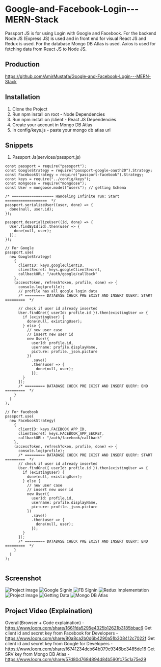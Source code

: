 # Google-and-Facebook-Login---MERN-Stack
Passport JS is for using Login with Google and Facebook. For the backend Node JS (Express JS) is used and in front end for visual React JS and Redux is used. For the database Mongo DB Atlas is used. Axios is used for fetching data from React JS to Node JS.

## Production
https://github.com/AmirMustafa/Google-and-Facebook-Login---MERN-Stack

## Installation
1. Clone the Project 
2. Run npm install on root - Node Dependencies
3. Run npm install on /client - React JS Dependencies
4. Create your account in Mongo DB Atlas
5. In config/keys.js - paste your mongo db atlas url

## Snippets
1. Passport Js(services/passport.js)
```
const passport = require("passport");
const GoogleStrategy = require("passport-google-oauth20").Strategy;
const FacebookStrategy = require("passport-facebook").Strategy;
const keys = require("../config/keys");
const mongoose = require("mongoose");
const User = mongoose.model("users"); // getting Schema

/* =================== Handeling Infinite run: Start ===================  */
passport.serializeUser((user, done) => {
  done(null, user.id);
});

passport.deserializeUser((id, done) => {
  User.findById(id).then(user => {
    done(null, user);
  });
});

// For Google
passport.use(
  new GoogleStrategy(
    {
      clientID: keys.googleClientID,
      clientSecret: keys.googleClientSecret,
      callbackURL: "/auth/google/callback"
    },
    (accessToken, refreshToken, profile, done) => {
      console.log(profile);
      // profile has all google login data
      /* ========= DATABASE CHECK PRE EXIST AND INSERT QUERY: START =========  */

      // check if user id already inserted
      User.findOne({ userId: profile.id }).then(existingUser => {
        if (existingUser) {
          done(null, existingUser);
        } else {
          // new user case
          // insert new user id
          new User({
            userId: profile.id,
            username: profile.displayName,
            picture: profile._json.picture
          })
            .save()
            .then(user => {
              done(null, user);
            });
        }
      });
      /* ========= DATABASE CHECK PRE EXIST AND INSERT QUERY: END =========  */
    }
  )
);

// For facebook
passport.use(
  new FacebookStrategy(
    {
      clientID: keys.FACEBOOK_APP_ID,
      clientSecret: keys.FACEBOOK_APP_SECRET,
      callbackURL: "/auth/facebook/callback"
    },
    (accessToken, refreshToken, profile, done) => {
      console.log(profile);
      /* ========= DATABASE CHECK PRE EXIST AND INSERT QUERY: START =========  */
      // check if user id already inserted
      User.findOne({ userId: profile.id }).then(existingUser => {
        if (existingUser) {
          done(null, existingUser);
        } else {
          // new user case
          // insert new user id
          new User({
            userId: profile.id,
            username: profile.displayName,
            picture: profile._json.picture
          })
            .save()
            .then(user => {
              done(null, user);
            });
        }
      });
      /* ========= DATABASE CHECK PRE EXIST AND INSERT QUERY: END =========  */
    }
  )
);


```



## Screenshot
<img src='https://user-images.githubusercontent.com/15896579/73590314-17868180-4507-11ea-9fd6-88f5cdd6f619.png' alt="Project image"/>
<img src='https://user-images.githubusercontent.com/15896579/73590315-23724380-4507-11ea-9388-344f47d1738f.png' alt="Google Signin"/>
<img src='https://user-images.githubusercontent.com/15896579/73590321-308f3280-4507-11ea-9535-0d239204cde4.png' alt="FB Signin"/>
<img src='https://user-images.githubusercontent.com/15896579/73590324-3422b980-4507-11ea-95ec-5bdadf6e7452.png' alt="Redux Implementation"/>
<img src='https://user-images.githubusercontent.com/15896579/73590314-17868180-4507-11ea-9fd6-88f5cdd6f619.png' alt="Project image"/>
<img src='https://user-images.githubusercontent.com/15896579/73590418-215cb480-4508-11ea-9a5c-10cb7e8496d5.png' alt="Getting Data"/>
<img src='https://user-images.githubusercontent.com/15896579/73590337-456bc600-4507-11ea-873b-0d6867739cf6.png' alt="Mongo DB Atlas"/>


##  Project Video (Explaination)
Overall(Browser + Code explaination) - https://www.loom.com/share/1661fda5295e4325b12621b3185bbac6
Get client id and secret key from Facebook for Developers - https://www.loom.com/share/80a8ca2b0d6b4290a51b308412c7022f 
Get client id and secret key from Google for Developers - https://www.loom.com/share/f6741234dcb64b079c9346bc3485de16
Get SRV key from Mongo DB Atlas - https://www.loom.com/share/57d80d7684894d84b590fc75c1a75e29 
